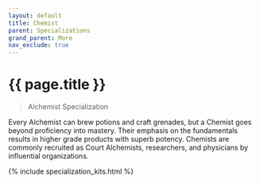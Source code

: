 ```yaml
---
layout: default
title: Chemist
parent: Specializations
grand_parent: More
nav_exclude: true
---
```


# {{ page.title }}

> Alchemist Specialization

Every Alchemist can brew potions and craft grenades, but a Chemist goes beyond proficiency into mastery. Their emphasis on the fundamentals results in higher grade products with superb potency. Chemists are commonly recruited as Court Alchemists, researchers, and physicians by influential organizations.

{% include specialization_kits.html %}
